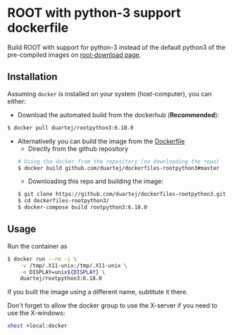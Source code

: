 # ROOT with python-3 support dockerfile

Build ROOT with support for python-3 instead of the default python3
of the pre-compiled images on 
[root-download page](https://root.cern.ch/downloading-root).


## Installation
Assuming ```docker``` is installed on your system (host-computer), 
you can either:
 *  Download the automated build from the dockerhub (**Recommended**): 
 ```bash
 $ docker pull duartej/rootpython3:6.18.0
 ```
 * Alternativelly you can build the image from the [Dockerfile](Dockerfile)
   * Directly from the github repository
   ```bash
   # Using the docker from the repository (no downloading the repo)
   $ docker build github.com/duartej/dockerfiles-rootpython3#master
   ```
   * Downloading this repo and building the image:
   ```bash
   $ git clone https://github.com/duartej/dockerfiles-rootpython3.git
   $ cd dockerfiles-rootpython3/
   $ docker-compose build rootpython3:6.18.0
   ```

## Usage
Run the container as 
```bash
$ docker run --rm -i \
    -v /tmp/.X11-unix:/tmp/.X11-unix \
    -e DISPLAY=unix${DISPLAY} \
    duartej/rootpython3:6.18.0
```
If you built the image using a different name, subtitute it there.

Don't forget to allow the docker group to use the X-server if you need to use 
the X-windows:
```bash
xhost +local:docker
```


